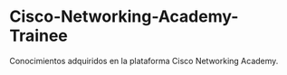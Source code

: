 # Cisco-Networking-Academy-Trainee
Conocimientos adquiridos en la plataforma Cisco Networking Academy.

